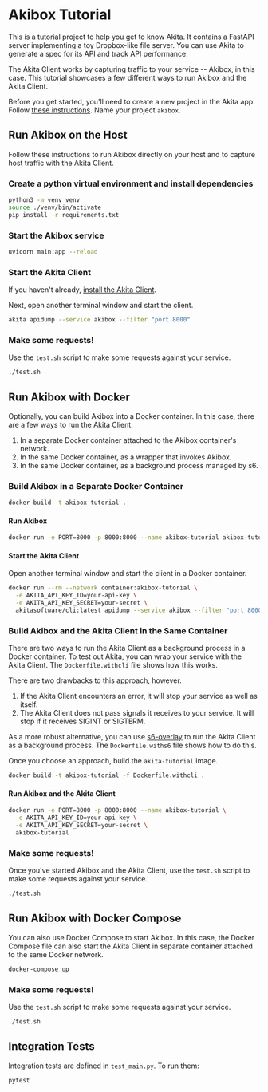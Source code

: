 # Akibox Tutorial

This is a tutorial project to help you get to know Akita.  It contains a
FastAPI server implementing a toy Dropbox-like file server.  You can use Akita
to generate a spec for its API and track API performance.

The Akita Client works by capturing traffic to your service -- Akibox, in this case.
This tutorial showcases a few different ways to run Akibox and the Akita
Client.

Before you get started, you'll need to create a new project in the Akita app.
Follow [these
instructions](https://docs.akita.software/docs/part-1-create-a-project).  Name
your project `akibox`.

## Run Akibox on the Host

Follow these instructions to run Akibox directly on your host and to capture
host traffic with the Akita Client.

### Create a python virtual environment and install dependencies

```bash
python3 -m venv venv
source ./venv/bin/activate
pip install -r requirements.txt
```

### Start the Akibox service

```bash
uvicorn main:app --reload
```

### Start the Akita Client

If you haven't already, [install the Akita
Client](https://docs.akita.software/docs/run-locally#install-the-client).

Next, open another terminal window and start the client.

```bash
akita apidump --service akibox --filter "port 8000"
```

### Make some requests!

Use the `test.sh` script to make some requests against your service.

```bash
./test.sh
```

## Run Akibox with Docker

Optionally, you can build Akibox into a Docker container.  In this case, there are a few ways to run the Akita Client:
1. In a separate Docker container attached to the Akibox container's network.
1. In the same Docker container, as a wrapper that invokes Akibox.
1. In the same Docker container, as a background process managed by s6.

### Build Akibox in a Separate Docker Container

```bash
docker build -t akibox-tutorial .
```

#### Run Akibox

```bash
docker run -e PORT=8000 -p 8000:8000 --name akibox-tutorial akibox-tutorial
```

#### Start the Akita Client

Open another terminal window and start the client in a Docker container.

```bash
docker run --rm --network container:akibox-tutorial \
  -e AKITA_API_KEY_ID=your-api-key \
  -e AKITA_API_KEY_SECRET=your-secret \
  akitasoftware/cli:latest apidump --service akibox --filter "port 8000"
```

### Build Akibox and the Akita Client in the Same Container

There are two ways to run the Akita Client as a background process in a Docker
container.  To test out Akita, you can wrap your service with the Akita Client.
The `Dockerfile.withcli` file shows how this works.

There are two drawbacks to this approach, however.
1. If the Akita Client encounters an error, it will stop your service as well as itself.
1. The Akita Client does not pass signals it receives to your service.  It will stop if it receives SIGINT or SIGTERM.

As a more robust alternative, you can use
[s6-overlay](https://github.com/just-containers/s6-overlay) to run the Akita
Client as a background process.  The `Dockerfile.withs6` file shows how
to do this.

Once you choose an approach, build the `akita-tutorial` image.
```bash
docker build -t akibox-tutorial -f Dockerfile.withcli .
```

#### Run Akibox and the Akita Client

```bash
docker run -e PORT=8000 -p 8000:8000 --name akibox-tutorial \
  -e AKITA_API_KEY_ID=your-api-key \
  -e AKITA_API_KEY_SECRET=your-secret \
  akibox-tutorial
```

### Make some requests!

Once you've started Akibox and the Akita Client, use the `test.sh` script to
make some requests against your service.

```bash
./test.sh
```

## Run Akibox with Docker Compose

You can also use Docker Compose to start Akibox. In this case, the Docker Compose file can also start the Akita Client
in separate container attached to the same Docker network.

```bash
docker-compose up
```

### Make some requests!

Use the `test.sh` script to make some requests against your service.

```bash
./test.sh
```

## Integration Tests

Integration tests are defined in `test_main.py`.  To run them:

```bash
pytest
```
